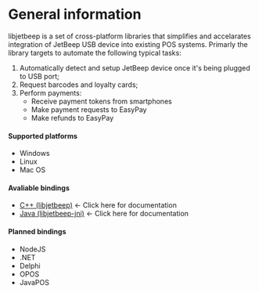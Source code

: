 # General information

libjetbeep is a set of cross-platform libraries that simplifies and accelarates integration of JetBeep USB device  into existing POS systems. Primarly the library targets to automate the following typical tasks:

1. Automatically detect and setup JetBeep device once it's being plugged to USB port;
1. Request barcodes and loyalty cards;
1. Perform payments:
    * Receive payment tokens from smartphones
    * Make payment requests to EasyPay
    * Make refunds to EasyPay

#### Supported platforms

* Windows
* Linux
* Mac OS

#### Avaliable bindings

* [C++ (libjetbeep)](lib/README.md) <- Click here for documentation
* [Java (libjetbeep-jni)](jni/README.md) <- Click here for documentation

#### Planned bindings

* NodeJS
* .NET
* Delphi
* OPOS
* JavaPOS
